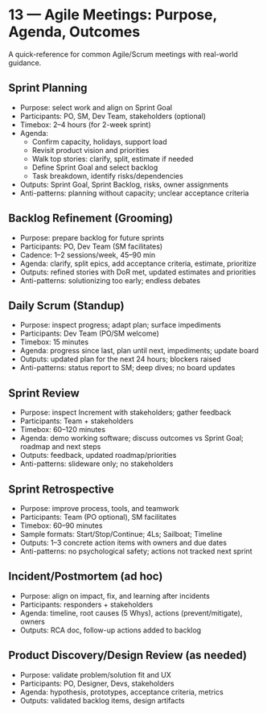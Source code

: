 # 13 — Agile Meetings: Purpose, Agenda, Outcomes

A quick-reference for common Agile/Scrum meetings with real-world guidance.

## Sprint Planning
- Purpose: select work and align on Sprint Goal
- Participants: PO, SM, Dev Team, stakeholders (optional)
- Timebox: 2–4 hours (for 2-week sprint)
- Agenda:
  - Confirm capacity, holidays, support load
  - Revisit product vision and priorities
  - Walk top stories: clarify, split, estimate if needed
  - Define Sprint Goal and select backlog
  - Task breakdown, identify risks/dependencies
- Outputs: Sprint Goal, Sprint Backlog, risks, owner assignments
- Anti-patterns: planning without capacity; unclear acceptance criteria

## Backlog Refinement (Grooming)
- Purpose: prepare backlog for future sprints
- Participants: PO, Dev Team (SM facilitates)
- Cadence: 1–2 sessions/week, 45–90 min
- Agenda: clarify, split epics, add acceptance criteria, estimate, prioritize
- Outputs: refined stories with DoR met, updated estimates and priorities
- Anti-patterns: solutionizing too early; endless debates

## Daily Scrum (Standup)
- Purpose: inspect progress; adapt plan; surface impediments
- Participants: Dev Team (PO/SM welcome)
- Timebox: 15 minutes
- Agenda: progress since last, plan until next, impediments; update board
- Outputs: updated plan for the next 24 hours; blockers raised
- Anti-patterns: status report to SM; deep dives; no board updates

## Sprint Review
- Purpose: inspect Increment with stakeholders; gather feedback
- Participants: Team + stakeholders
- Timebox: 60–120 minutes
- Agenda: demo working software; discuss outcomes vs Sprint Goal; roadmap and next steps
- Outputs: feedback, updated roadmap/priorities
- Anti-patterns: slideware only; no stakeholders

## Sprint Retrospective
- Purpose: improve process, tools, and teamwork
- Participants: Team (PO optional), SM facilitates
- Timebox: 60–90 minutes
- Sample formats: Start/Stop/Continue; 4Ls; Sailboat; Timeline
- Outputs: 1–3 concrete action items with owners and due dates
- Anti-patterns: no psychological safety; actions not tracked next sprint

## Incident/Postmortem (ad hoc)
- Purpose: align on impact, fix, and learning after incidents
- Participants: responders + stakeholders
- Agenda: timeline, root causes (5 Whys), actions (prevent/mitigate), owners
- Outputs: RCA doc, follow-up actions added to backlog

## Product Discovery/Design Review (as needed)
- Purpose: validate problem/solution fit and UX
- Participants: PO, Designer, Devs, stakeholders
- Agenda: hypothesis, prototypes, acceptance criteria, metrics
- Outputs: validated backlog items, design artifacts
